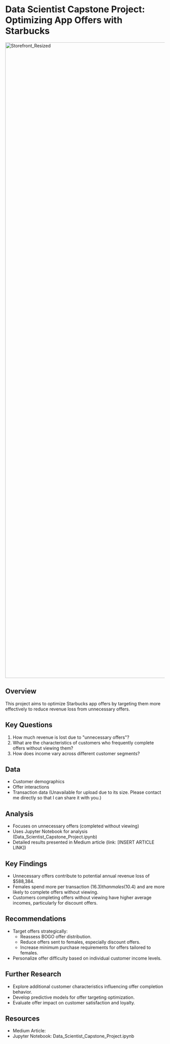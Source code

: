  # Data Scientist Capstone Project: Optimizing App Offers with Starbucks
<img width="2000" alt="Storefront_Resized" src="https://github.com/AlJawharhALOtaibi/Optimizing-App-Offers-with-Starbucks/assets/87391133/7562565c-d54e-4ab8-a8bf-50aaeecf0a3e">


## Overview

This project aims to optimize Starbucks app offers by targeting them more effectively to reduce revenue loss from unnecessary offers.

## Key Questions

1. How much revenue is lost due to "unnecessary offers"?
2. What are the characteristics of customers who frequently complete offers without viewing them?
3. How does income vary across different customer segments?

## Data

- Customer demographics
- Offer interactions
- Transaction data (Unavailable for upload due to its size. Please contact me directly so that I can share it with you.)

## Analysis

- Focuses on unnecessary offers (completed without viewing)
- Uses Jupyter Notebook for analysis (Data_Scientist_Capstone_Project.ipynb)
- Detailed results presented in Medium article (link: [INSERT ARTICLE LINK])

## Key Findings

- Unnecessary offers contribute to potential annual revenue loss of $588,384.
- Females spend more per transaction ($16.3) than males ($10.4) and are more likely to complete offers without viewing.
- Customers completing offers without viewing have higher average incomes, particularly for discount offers.

## Recommendations

- Target offers strategically:
    - Reassess BOGO offer distribution.
    - Reduce offers sent to females, especially discount offers.
    - Increase minimum purchase requirements for offers tailored to females.
- Personalize offer difficulty based on individual customer income levels.

## Further Research

- Explore additional customer characteristics influencing offer completion behavior.
- Develop predictive models for offer targeting optimization.
- Evaluate offer impact on customer satisfaction and loyalty.

## Resources

- Medium Article: 
- Jupyter Notebook: Data_Scientist_Capstone_Project.ipynb
